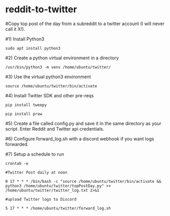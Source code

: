 # reddit-to-twitter
 
 
#Copy top post of the day from a subreddit to a twitter account (I will never call it X!). 

#1) Install Python3

	sudo apt install python3

#2) Create a python virtual environment in a directory

	/usr/bin/python3 -m venv /home/ubuntu/twitter/

#3) Use the virtual python3 environment

	source /home/ubuntu/twitter/bin/activate

#4) Install Twitter SDK and other pre-reqs

	pip install tweepy
	
	pip install praw

#5) Create a file called config.py and save it in the same directory as your script. Enter Reddit and Twitter api credentials.

#6) Configure forward_log.sh with a discord webhook if you want logs forwarded. 
	
#7) Setup a schedule to run

	crontab -e 
	
	#Twitter Post daily at noon
	
	0 17 * * * /bin/bash -c "source /home/ubuntu/twitter/bin/activate && python3 /home/ubuntu/twitter/topPostDay.py" >> /home/ubuntu/twitter/twitter_log.txt 2>&1 
	
	#upload Twitter logs to Discord
	
	5 17 * * * /home/ubuntu/twitter/forward_log.sh
	
	
